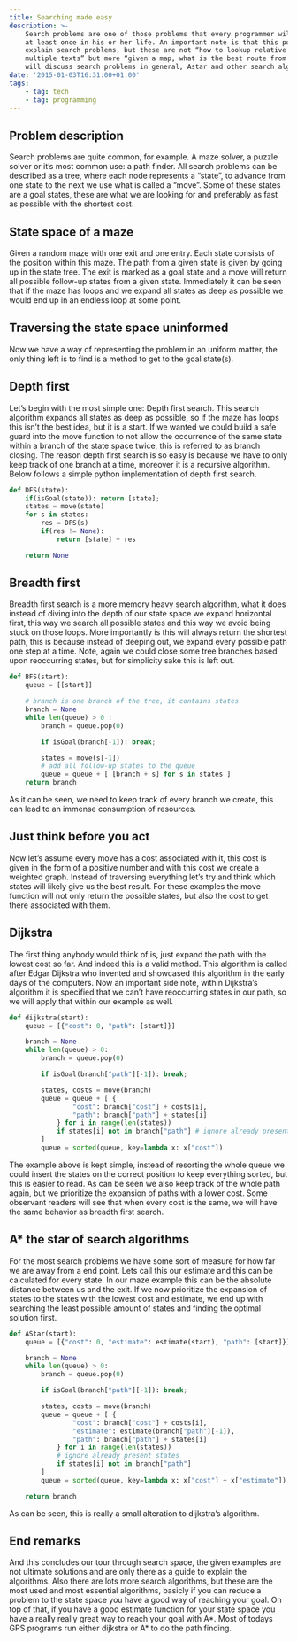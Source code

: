 ```yaml
---
title: Searching made easy
description: >-
    Search problems are one of those problems that every programmer will encounter
    at least once in his or her life. An important note is that this post will
    explain search problems, but these are not “how to lookup relative hits in
    multiple texts” but more “given a map, what is the best route from A to B”. I
    will discuss search problems in general, Astar and other search algorithms.
date: '2015-01-03T16:31:00+01:00'
tags:
    - tag: tech
    - tag: programming
---
```


## Problem description

Search problems are quite common, for example. A maze solver, a puzzle solver or it’s most common use: a path finder. All search problems can be described as a tree, where each node represents a “state”, to advance from one state to the next we use what is called a “move”. Some of these states are a goal states, these are what we are looking for and preferably as fast as possible with the shortest cost.

## State space of a maze

Given a random maze with one exit and one entry. Each state consists of the position within this maze. The path from a given state is given by going up in the state tree. The exit is marked as a goal state and a move will return all possible follow-up states from a given state. Immediately it can be seen that if the maze has loops and we expand all states as deep as possible we would end up in an endless loop at some point.

## Traversing the state space uninformed

Now we have a way of representing the problem in an uniform matter, the only thing left is to find is a method to get to the goal state(s).

## Depth first

Let’s begin with the most simple one: Depth first search. This search algorithm expands all states as deep as possible, so if the maze has loops this isn’t the best idea, but it is a start. If we wanted we could build a safe guard into the move function to not allow the occurrence of the same state within a branch of the state space twice, this is referred to as branch closing. The reason depth first search is so easy is because we have to only keep track of one branch at a time, moreover it is a recursive algorithm. Below follows a simple python implementation of depth first search.

```python
def DFS(state):
    if(isGoal(state)): return [state];
    states = move(state)
    for s in states:
        res = DFS(s)
        if(res != None):
            return [state] + res

    return None
```

## Breadth first

Breadth first search is a more memory heavy search algorithm, what it does instead of diving into the depth of our state space we expand horizontal first, this way we search all possible states and this way we avoid being stuck on those loops. More importantly is this will always return the shortest path, this is because instead of deeping out, we expand every possible path one step at a time. Note, again we could close some tree branches based upon reoccurring states, but for simplicity sake this is left out.

```python
def BFS(start):
    queue = [[start]]

    # branch is one branch of the tree, it contains states
    branch = None
    while len(queue) > 0 :
        branch = queue.pop(0)

        if isGoal(branch[-1]): break;

        states = move(s[-1])
        # add all follow-up states to the queue
        queue = queue + [ [branch + s] for s in states ]
    return branch
```

As it can be seen, we need to keep track of every branch we create, this can lead to an immense consumption of resources.

## Just think before you act

Now let’s assume every move has a cost associated with it, this cost is given in the form of a positive number and with this cost we create a weighted graph. Instead of traversing everything let’s try and think which states will likely give us the best result. For these examples the move function will not only return the possible states, but also the cost to get there associated with them.

## Dijkstra

The first thing anybody would think of is, just expand the path with the lowest cost so far. And indeed this is a valid method. This algorithm is called after Edgar Dijkstra who invented and showcased this algorithm in the early days of the computers. Now an important side note, within Dijkstra’s algorithm it is specified that we can’t have reoccurring states in our path, so we will apply that within our example as well.

```python
def dijkstra(start):
    queue = [{"cost": 0, "path": [start]}]

    branch = None
    while len(queue) > 0:
        branch = queue.pop(0)

        if isGoal(branch["path"][-1]): break;

        states, costs = move(branch)
        queue = queue + [ {
                "cost": branch["cost"] + costs[i],
                "path": branch["path"] + states[i]
            } for i in range(len(states))
            if states[i] not in branch["path"] # ignore already present states
        ]
        queue = sorted(queue, key=lambda x: x["cost"])
```

The example above is kept simple, instead of resorting the whole queue we could insert the states on the correct position to keep everything sorted, but this is easier to read. As can be seen we also keep track of the whole path again, but we prioritize the expansion of paths with a lower cost. Some observant readers will see that when every cost is the same, we will have the same behavior as breadth first search.

## A\* the star of search algorithms

For the most search problems we have some sort of measure for how far we are away from a end point. Lets call this our estimate and this can be calculated for every state. In our maze example this can be the absolute distance between us and the exit. If we now prioritize the expansion of states to the states with the lowest cost and estimate, we end up with searching the least possible amount of states and finding the optimal solution first.

```python
def AStar(start):
    queue = [{"cost": 0, "estimate": estimate(start), "path": [start]}]

    branch = None
    while len(queue) > 0:
        branch = queue.pop(0)

        if isGoal(branch["path"][-1]): break;

        states, costs = move(branch)
        queue = queue + [ {
                "cost": branch["cost"] + costs[i],
                "estimate": estimate(branch["path"][-1]),
                "path": branch["path"] + states[i]
            } for i in range(len(states))
            # ignore already present states
            if states[i] not in branch["path"]
        ]
        queue = sorted(queue, key=lambda x: x["cost"] + x["estimate"])

    return branch
```

As can be seen, this is really a small alteration to dijkstra’s algorithm.

## End remarks

And this concludes our tour through search space, the given examples are not ultimate solutions and are only there as a guide to explain the algorithms. Also there are lots more search algorithms, but these are the most used and most essential algorithms, basicly if you can reduce a problem to the state space you have a good way of reaching your goal. On top of that, if you have a good estimate function for your state space you have a really really great way to reach your goal with A*. Most of todays GPS programs run either dijkstra or A* to do the path finding.
